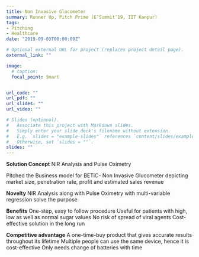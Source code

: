 ```yaml
---
title: Non Invasive Glucometer 
summary: Runner Up, Pitch Prime (E’Summit’19, IIT Kanpur)
tags:
- Pitching
- Healthcare
date: "2019-09-03T00:00:00Z"

# Optional external URL for project (replaces project detail page).
external_link: ""

image:
  # caption: 
  focal_point: Smart


url_code: ""
url_pdf: ""
url_slides: ""
url_video: ""

# Slides (optional).
#   Associate this project with Markdown slides.
#   Simply enter your slide deck's filename without extension.
#   E.g. `slides = "example-slides"` references `content/slides/example-slides.md`.
#   Otherwise, set `slides = ""`.
slides: ""
---
```

**Solution Concept**
NIR Analysis and Pulse Oximetry 

Pitched the Business model for BETiC- Non Invasive Glucometer depicting market size, penetration rate, profit and estimated sales revenue

**Novelty**
NIR Analysis along with Pulse Oximetry with multi-variable regression solve the purpose

**Benefits**
One-step, easy to follow procedure
Useful for patients with high, low as well as normal sugar values
No risk of spread of viral agents
Cost-effective solution in the long run

**Competitive advantage**
A one-time-buy product that gives accurate results throughout its lifetime
Multiple people can use the same device, hence it is cost-effective
Only needs change of batteries with time

